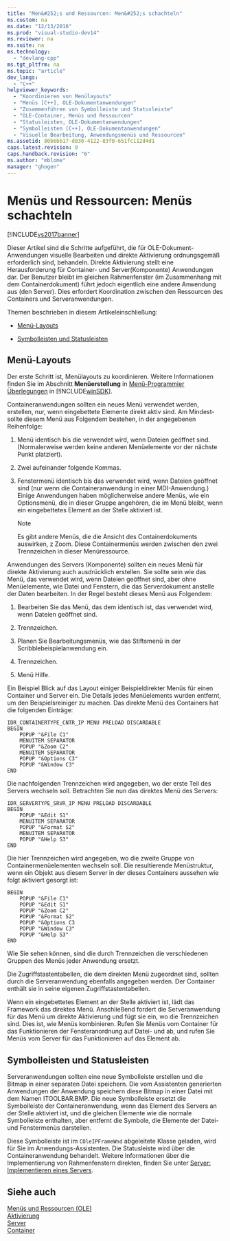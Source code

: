 ```yaml
---
title: "Men&#252;s und Ressourcen: Men&#252;s schachteln"
ms.custom: na
ms.date: "12/13/2016"
ms.prod: "visual-studio-dev14"
ms.reviewer: na
ms.suite: na
ms.technology: 
  - "devlang-cpp"
ms.tgt_pltfrm: na
ms.topic: "article"
dev_langs: 
  - "C++"
helpviewer_keywords: 
  - "Koordinieren von Menülayouts"
  - "Menüs [C++], OLE-Dokumentanwendungen"
  - "Zusammenführen von Symbolleiste und Statusleiste"
  - "OLE-Container, Menüs und Ressourcen"
  - "Statusleisten, OLE-Dokumentanwendungen"
  - "Symbolleisten [C++], OLE-Dokumentanwendungen"
  - "Visuelle Bearbeitung, Anwendungsmenüs und Ressourcen"
ms.assetid: 80b6bb17-d830-4122-83f0-651fc112d4d1
caps.latest.revision: 9
caps.handback.revision: "6"
ms.author: "mblome"
manager: "ghogen"
---
```

# Men&#252;s und Ressourcen: Men&#252;s schachteln
[!INCLUDE[vs2017banner](../assembler/inline/includes/vs2017banner.md)]

Dieser Artikel sind die Schritte aufgeführt, die für OLE\-Dokument\-Anwendungen visuelle Bearbeiten und direkte Aktivierung ordnungsgemäß erforderlich sind, behandeln.  Direkte Aktivierung stellt eine Herausforderung für Container\- und Server\(Komponente\) Anwendungen dar.  Der Benutzer bleibt im gleichen Rahmenfenster \(im Zusammenhang mit dem Containerdokument\) führt jedoch eigentlich eine andere Anwendung aus \(den Server\).  Dies erfordert Koordination zwischen den Ressourcen des Containers und Serveranwendungen.  
  
 Themen beschrieben in diesem Artikeleinschließung:  
  
-   [Menü\-Layouts](#_core_menu_layouts)  
  
-   [Symbolleisten und Statusleisten](#_core_toolbars_and_status_bars)  
  
##  <a name="_core_menu_layouts"></a> Menü\-Layouts  
 Der erste Schritt ist, Menülayouts zu koordinieren.  Weitere Informationen finden Sie im Abschnitt **Menüerstellung** in [Menü\-Programmier Überlegungen](https://msdn.microsoft.com/en-us/library/ms647557.aspx) in [!INCLUDE[winSDK](../atl/includes/winsdk_md.md)].  
  
 Containeranwendungen sollten ein neues Menü verwendet werden, erstellen, nur, wenn eingebettete Elemente direkt aktiv sind.  Am Mindest\- sollte diesem Menü aus Folgendem bestehen, in der angegebenen Reihenfolge:  
  
1.  Menü identisch bis die verwendet wird, wenn Dateien geöffnet sind. \(Normalerweise werden keine anderen Menüelemente vor der nächste Punkt platziert\).  
  
2.  Zwei aufeinander folgende Kommas.  
  
3.  Fenstermenü identisch bis das verwendet wird, wenn Dateien geöffnet sind \(nur wenn die Containeranwendung in einer MDI\-Anwendung.\)  Einige Anwendungen haben möglicherweise andere Menüs, wie ein Optionsmenü, die in dieser Gruppe angehören, die im Menü bleibt, wenn ein eingebettetes Element an der Stelle aktiviert ist.  
  
    > [!NOTE]
    >  Es gibt andere Menüs, die die Ansicht des Containerdokuments auswirken, z Zoom.  Diese Containermenüs werden zwischen den zwei Trennzeichen in dieser Menüressource.  
  
 Anwendungen des Servers \(Komponente\) sollten ein neues Menü für direkte Aktivierung auch ausdrücklich erstellen.  Sie sollte sein wie das Menü, das verwendet wird, wenn Dateien geöffnet sind, aber ohne Menüelemente, wie Datei und Fenstern, die das Serverdokument anstelle der Daten bearbeiten.  In der Regel besteht dieses Menü aus Folgendem:  
  
1.  Bearbeiten Sie das Menü, das dem identisch ist, das verwendet wird, wenn Dateien geöffnet sind.  
  
2.  Trennzeichen.  
  
3.  Planen Sie Bearbeitungsmenüs, wie das Stiftsmenü in der Scribblebeispielanwendung ein.  
  
4.  Trennzeichen.  
  
5.  Menü Hilfe.  
  
 Ein Beispiel Blick auf das Layout einiger Beispieldirekter Menüs für einen Container und Server ein.  Die Details jedes Menüelements wurden entfernt, um den Beispielsreiniger zu machen.  Das direkte Menü des Containers hat die folgenden Einträge:  
  
```  
IDR_CONTAINERTYPE_CNTR_IP MENU PRELOAD DISCARDABLE   
BEGIN  
    POPUP "&File C1"  
    MENUITEM SEPARATOR  
    POPUP "&Zoom C2"  
    MENUITEM SEPARATOR  
    POPUP "&Options C3"  
    POPUP "&Window C3"  
END  
```  
  
 Die nachfolgenden Trennzeichen wird angegeben, wo der erste Teil des Servers wechseln soll.  Betrachten Sie nun das direktes Menü des Servers:  
  
```  
IDR_SERVERTYPE_SRVR_IP MENU PRELOAD DISCARDABLE   
BEGIN  
    POPUP "&Edit S1"  
    MENUITEM SEPARATOR  
    POPUP "&Format S2"  
    MENUITEM SEPARATOR  
    POPUP "&Help S3"  
END  
```  
  
 Die hier Trennzeichen wird angegeben, wo die zweite Gruppe von Containermenüelementen wechseln soll.  Die resultierende Menüstruktur, wenn ein Objekt aus diesem Server in der dieses Containers aussehen wie folgt aktiviert gesorgt ist:  
  
```  
BEGIN  
    POPUP "&File C1"  
    POPUP "&Edit S1"  
    POPUP "&Zoom C2"  
    POPUP "&Format S2"  
    POPUP "&Options C3  
    POPUP "&Window C3"  
    POPUP "&Help S3"  
END  
```  
  
 Wie Sie sehen können, sind die durch Trennzeichen die verschiedenen Gruppen des Menüs jeder Anwendung ersetzt.  
  
 Die Zugriffstastentabellen, die dem direkten Menü zugeordnet sind, sollten durch die Serveranwendung ebenfalls angegeben werden.  Der Container enthält sie in seine eigenen Zugriffstastentabellen.  
  
 Wenn ein eingebettetes Element an der Stelle aktiviert ist, lädt das Framework das direktes Menü.  Anschließend fordert die Serveranwendung für das Menü um direkte Aktivierung und fügt sie ein, wo die Trennzeichen sind.  Dies ist, wie Menüs kombinieren.  Rufen Sie Menüs vom Container für das Funktionieren der Fensteranordnung auf Datei\- und ab, und rufen Sie Menüs vom Server für das Funktionieren auf das Element ab.  
  
##  <a name="_core_toolbars_and_status_bars"></a> Symbolleisten und Statusleisten  
 Serveranwendungen sollten eine neue Symbolleiste erstellen und die Bitmap in einer separaten Datei speichern.  Die vom Assistenten generierten Anwendungen der Anwendung speichern diese Bitmap in einer Datei mit dem Namen ITOOLBAR.BMP.  Die neue Symbolleiste ersetzt die Symbolleiste der Containeranwendung, wenn das Element des Servers an der Stelle aktiviert ist, und die gleichen Elemente wie die normale Symbolleiste enthalten, aber entfernt die Symbole, die Elemente der Datei\- und Fenstermenüs darstellen.  
  
 Diese Symbolleiste ist im `COleIPFrameWnd` abgeleitete Klasse geladen, wird für Sie im Anwendungs\-Assistenten.  Die Statusleiste wird über die Containeranwendung behandelt.  Weitere Informationen über die Implementierung von Rahmenfenstern direkten, finden Sie unter [Server: Implementieren eines Servers](../mfc/servers-implementing-a-server.md).  
  
## Siehe auch  
 [Menüs und Ressourcen \(OLE\)](../mfc/menus-and-resources-ole.md)   
 [Aktivierung](../mfc/activation-cpp.md)   
 [Server](../mfc/servers.md)   
 [Container](../mfc/containers.md)